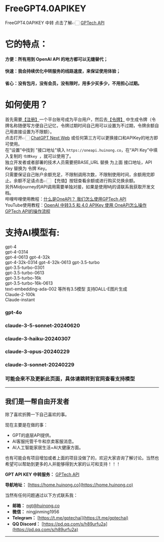 # FreeGPT4.0APIKEY
FreeGPT4.0APIKEY 中转 点击了解👉🏻 <a href="https://oneapi.huinong.co" target="_blank">GPTech API</a>
# 它的特点：
#### 方便：所有用到 OpenAI API 的地方都可以无缝替代；
#### 快速：我会持续优化中转服务的线路速度，来保证使用体验；
#### 省心：没有包月，没有会员，没有限时，用多少买多少，不用担心过期。
# 如何使用？
首先需要<a href="https://oneapi.huinong.co/register" target="_blank">【注册】</a>一个平台账号成为平台用户，然后去<a href="https://oneapi.huinong.co/token" target="_blank">【令牌】</a> 中生成令牌（令牌名称随便写方便自己记忆，令牌过期时间自己用可以设置为不过期，令牌余额自己用直接设置为不限额）。  
点击打开👉🏻  <a href="https://bot.huinong.co" target="_blank">ChatGPT Next Web</a> 或任何第三方可以更换接口和APIKey的地方即可使用。  
在“设置”中找到 "接口地址"填入 ```https://oneapi.huinong.co```，在“API Key”中填入复制的 ```令牌key ```，就可以使用了。  
独立开发者或者部署的技术人员需要把BASE_URL 替换 为上面 接口地址，API Key 替换为 令牌 Key。  
只需要保证自己账户余额充足，不限制调用次数，不限制使用时间，余额用完即止。余额不足请点击👉🏻 【充值】按钮查看余额或进行购买兑换余额。  
另外Midjourney的API调用需要单独对接，如果是使用Mj的请联系我获取开发文档。  
哔哩哔哩使用教程：<a href="https://www.bilibili.com/video/BV1aN411z7Kt/?share_source=copy_web&vd_source=0a70e7845129738934f93c76a8fac0a6">什么是OneAPI？ 我们怎么使用GPTech API</a>  
YouTube使用教程：<a href="https://youtu.be/az6RabCuv8Y">OpenAI 中转3.5 和 4.0 APIKey 使用 OneAPI怎么操作 GPTech API的操作流程</a>  

# 支持AI模型有:
gpt-4  
gpt-4-0314  
gpt-4-0613
gpt-4-32k  
gpt-4-32k-0314
gpt-4-32k-0613
gpt-3.5-turbo  
gpt-3.5-turbo-0301  
gpt-3.5-turbo-0613  
gpt-3.5-turbo-16k  
gpt-3.5-turbo-16k-0613  
text-embedding-ada-002 等所有3.5模型
支持DALL-E图片生成  
Claude-2-100k  
Claude-instant  
### gpt-4o
### claude-3-5-sonnet-20240620
### claude-3-haiku-20240307
### claude-3-opus-20240229
### claude-3-sonnet-20240229

### 可能会来不及更新此页面，具体请跳转到官网查看支持模型


---

## 我们是一帮自由开发者

除了喜欢折腾一下自己喜欢的事。

现在主要是在做的事：

- GPT的底层API提供。
- AI客服托管千牛和京卖客服消息。
- AI人工智能家居生活+AI大健康方面。

也有可能会有项目增加或者上面的项目没做了的，欢迎大家咨询了解讨论。当然也希望可以帮助到更多的人并能够得到大家的认可和支持！！！

**GPT API KEY 中转服务：** [GPTech API](https://home.huinong.co)

**导航地址：** [https://home.huinong.co](https://home.huinong.co)

当然有任何问题通过以下方式联系我：

- **邮箱：** [ngt@huinong.co](mailto:ngt@huinong.co)
- **微信：** ningjinming1956
- **Telegram：** [https://t.me/gptechai](https://t.me/gptechai)
- **QQ Discord：** [https://pd.qq.com/s/h89urfu2a](https://pd.qq.com/s/h89urfu2a)

---

